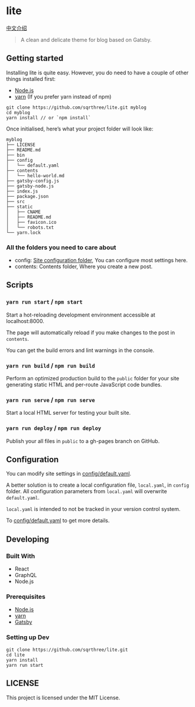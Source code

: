 # lite

[中文介绍](./contents/hello-world.md)

> A clean and delicate theme for blog based on Gatsby.

## Getting started

Installing lite is quite easy. However, you do need to have a couple of other things installed first:

- [Node.js](https://nodejs.org/en/)
- [yarn](http://yarnpkg.com/) (If you prefer yarn instead of npm)

```shell
git clone https://github.com/sqrthree/lite.git myblog
cd myblog
yarn install // or `npm install`
```

Once initialised, here’s what your project folder will look like:

```
myblog
├── LICENSE
├── README.md
├── bin
├── config
│   └── default.yaml
├── contents
│   └── hello-world.md
├── gatsby-config.js
├── gatsby-node.js
├── index.js
├── package.json
├── src
├── static
│   ├── CNAME
│   ├── README.md
│   ├── favicon.ico
│   └── robots.txt
└── yarn.lock
```

### All the folders you need to care about

- config: [Site configuration folder](#configuration), You can configure most settings here.
- contents: Contents folder, Where you create a new post.

## Scripts

### `yarn run start` / `npm start`

Start a hot-reloading development environment accessible at localhost:8000.

The page will automatically reload if you make changes to the post in `contents`.

You can get the build errors and lint warnings in the console.

### `yarn run build` / `npm run build`

Perform an optimized production build to the `public` folder for your site generating static HTML and per-route JavaScript code bundles.

### `yarn run serve` / `npm run serve`

Start a local HTML server for testing your built site.

### `yarn run deploy` / `npm run deploy`

Publish your all files in `public` to a gh-pages branch on GitHub.

## Configuration

You can modify site settings in [config/default.yaml](https://github.com/sqrthree/lite/blob/master/config/default.yaml).

A better solution is to create a local configuration file, `local.yaml`, in `config` folder. All configuration parameters from `local.yaml` will overwrite `default.yaml`.

`local.yaml` is intended to not be tracked in your version control system.

To [config/default.yaml](https://github.com/sqrthree/lite/blob/master/config/default.yaml) to get more details.

## Developing

### Built With

- React
- GraphQL
- Node.js

### Prerequisites

- [Node.js](https://nodejs.org/en/)
- [yarn](http://yarnpkg.com/)
- [Gatsby](https://www.gatsbyjs.org/)

### Setting up Dev

```shell
git clone https://github.com/sqrthree/lite.git
cd lite
yarn install
yarn run start
```

## LICENSE

This project is licensed under the MIT License.
